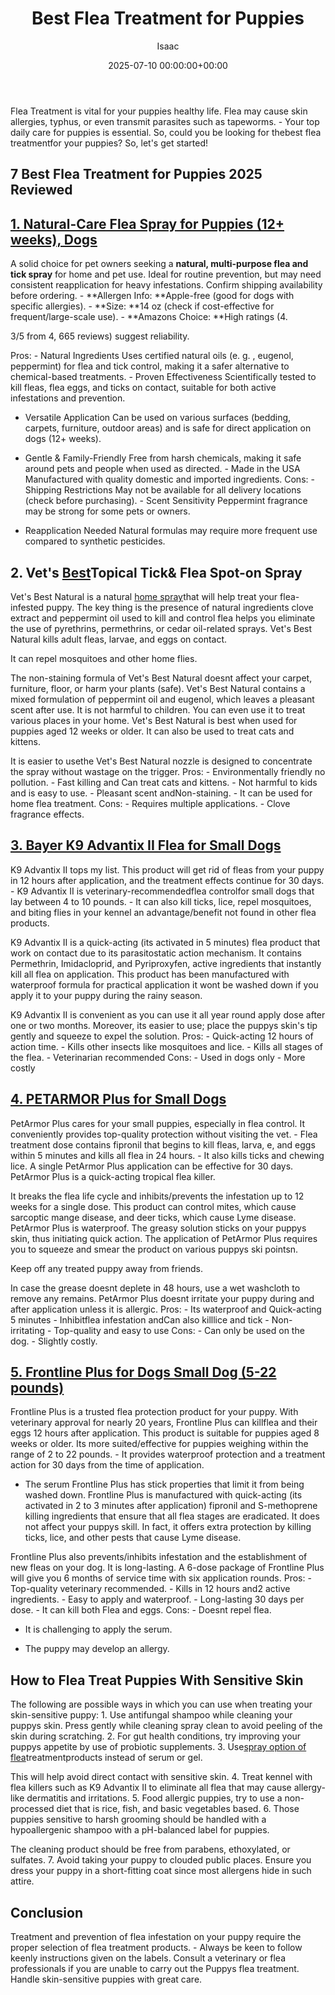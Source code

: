 ﻿---
title: Best Flea Treatment for Puppies
description: Flea Treatment is vital for your puppies healthy life. Flea may cause skin allergies, typhus, or even transmit parasites such as tapeworms. - Your top daily...
slug: /best-flea-treatment-for-puppies/
date: 2025-07-10 00:00:00+00:00
lastmod: 2025-07-10 00:00:00+03:00
author: Isaac
categories:
- Fleas
- Product Reviews
tags:
- fleas
- best
- flea
layout: post
---

Flea Treatment is vital for your puppies healthy life. Flea may cause skin allergies, typhus, or even transmit parasites such as tapeworms. - Your top daily care for puppies is essential. So, could you be looking for thebest flea treatmentfor your puppies? So, let's get started!

##  7 Best Flea Treatment for Puppies 2025 Reviewed

##  [1. Natural-Care Flea Spray for Puppies (12+ weeks), Dogs](https://www.amazon.com/dp/B01BWKMV2Q/?tag=p-policy-20)

A solid choice for pet owners seeking a **natural, multi-purpose flea and tick spray** for home and pet use. Ideal for routine prevention, but may need consistent reapplication for heavy infestations. Confirm shipping availability before ordering. - **Allergen Info: **Apple-free (good for dogs with specific allergies). - **Size: **14 oz (check if cost-effective for frequent/large-scale use). - **Amazons Choice: **High ratings (4.

3/5 from 4, 665 reviews) suggest reliability.

Pros: - Natural Ingredients Uses certified natural oils (e. g. , eugenol, peppermint) for flea and tick control, making it a safer alternative to chemical-based treatments. - Proven Effectiveness Scientifically tested to kill fleas, flea eggs, and ticks on contact, suitable for both active infestations and prevention.

- Versatile Application Can be used on various surfaces (bedding, carpets, furniture, outdoor areas) and is safe for direct application on dogs (12+ weeks).

- Gentle & Family-Friendly Free from harsh chemicals, making it safe around pets and people when used as directed. - Made in the USA Manufactured with quality domestic and imported ingredients. Cons: - Shipping Restrictions May not be available for all delivery locations (check before purchasing). - Scent Sensitivity Peppermint fragrance may be strong for some pets or owners.

- Reapplication Needed Natural formulas may require more frequent use compared to synthetic pesticides.

##  **2. Vet's [Best](https://pestpolicy.com/best-flea-collar-for-dogs/)Topical Tick& Flea  Spot-on Spray**

Vet's Best Natural is a natural [home spray](https://pestpolicy.com/best-flea-spray-for-home/)that will help treat your flea-infested puppy. The key thing is the presence of natural ingredients clove extract and peppermint oil used to kill and control flea helps you eliminate the use of pyrethrins, permethrins, or cedar oil-related sprays. Vet's Best Natural kills adult fleas, larvae, and eggs on contact.

It can repel mosquitoes and other home flies.

The non-staining formula of Vet's Best Natural doesnt affect your carpet, furniture, floor, or harm your plants (safe). Vet's Best Natural contains a mixed formulation of peppermint oil and eugenol, which leaves a pleasant scent after use. It is not harmful to children. You can even use it to treat various places in your home. Vet's Best Natural is best when used for puppies aged 12 weeks or older. It can also be used to treat cats and kittens.

It is easier to usethe Vet's Best Natural nozzle is designed to concentrate the spray without wastage on the trigger. Pros: - Environmentally friendly no pollution. - Fast killing and Can treat cats and kittens. - Not harmful to kids and is easy to use. - Pleasant scent andNon-staining. - It can be used for home flea treatment. Cons: - Requires multiple applications. - Clove fragrance effects.

##  [3. Bayer K9 Advantix II Flea for Small Dogs](https://www.amazon.com/dp/B004QRHRIQ/?tag=p-policy-20)

K9 Advantix II tops my list. This product will get rid of fleas from your puppy in 12 hours after application, and the treatment effects continue for 30 days. - K9 Advantix II is veterinary-recommendedflea controlfor small dogs that lay between 4 to 10 pounds. - It can also kill ticks, lice, repel mosquitoes, and biting flies in your kennel an advantage/benefit not found in other flea products.

K9 Advantix II is a quick-acting (its activated in 5 minutes) flea product that work on contact due to its parasitostatic action mechanism. It contains Permethrin, Imidacloprid, and Pyriproxyfen, active ingredients that instantly kill all flea on application. This product has been manufactured with waterproof formula for practical application it wont be washed down if you apply it to your puppy during the rainy season.

K9 Advantix II is convenient as you can use it all year round apply dose after one or two months. Moreover, its easier to use; place the puppys skin's tip gently and squeeze to expel the solution. Pros: - Quick-acting 12 hours of action time. - Kills other insects like mosquitoes and lice. - Kills all stages of the flea. - Veterinarian recommended Cons: - Used in dogs only - More costly

##  [4. PETARMOR Plus for Small Dogs](https://www.amazon.com/dp/B01N0BZUXO/?tag=p-policy-20)

PetArmor Plus cares for your small puppies, especially in flea control. It conveniently provides top-quality protection without visiting the vet. - Flea treatment dose contains fipronil that begins to kill fleas, larva, e, and eggs within 5 minutes and kills all flea in 24 hours. - It also kills ticks and chewing lice. A single PetArmor Plus application can be effective for 30 days. PetArmor Plus is a quick-acting tropical flea killer.

It breaks the flea life cycle and inhibits/prevents the infestation up to 12 weeks for a single dose. This product can control mites, which cause sarcoptic mange disease, and deer ticks, which cause Lyme disease. PetArmor Plus is waterproof. The greasy solution sticks on your puppys skin, thus initiating quick action. The application of PetArmor Plus requires you to squeeze and smear the product on various puppys ski pointsn.

Keep off any treated puppy away from friends.

In case the grease doesnt deplete in 48 hours, use a wet washcloth to remove any remains. PetArmor Plus doesnt irritate your puppy during and after application unless it is allergic. Pros: - Its waterproof and Quick-acting 5 minutes - Inhibitflea infestation andCan also killlice and tick - Non-irritating - Top-quality and easy to use Cons: - Can only be used on the dog. - Slightly costly.

##  [5. Frontline Plus for Dogs Small Dog (5-22 pounds)](https://www.amazon.com/dp/B0002J1FNK/?tag=p-policy-20)

Frontline Plus is a trusted flea protection product for your puppy. With veterinary approval for nearly 20 years, Frontline Plus can killflea and their eggs 12 hours after application. This product is suitable for puppies aged 8 weeks or older. Its more suited/effective for puppies weighing within the range of 2 to 22 pounds. - It provides waterproof protection and a treatment action for 30 days from the time of application.

- The serum Frontline Plus has stick properties that limit it from being washed down. Frontline Plus is manufactured with quick-acting (its activated in 2 to 3 minutes after application) fipronil and S-methoprene killing ingredients that ensure that all flea stages are eradicated. It does not affect your puppys skill. In fact, it offers extra protection by killing ticks, lice, and other pests that cause Lyme disease.

Frontline Plus also prevents/inhibits infestation and the establishment of new fleas on your dog. It is long-lasting. A 6-dose package of Frontline Plus will give you 6 months of service time with six application rounds. Pros: - Top-quality veterinary recommended. - Kills in 12 hours and2 active ingredients. - Easy to apply and waterproof. - Long-lasting 30 days per dose. - It can kill both Flea and eggs. Cons: - Doesnt repel flea.

- It is challenging to apply the serum.

- The puppy may develop an allergy.

##  How to Flea Treat Puppies With Sensitive Skin

The following are possible ways in which you can use when treating your skin-sensitive puppy: 1. Use antifungal shampoo while cleaning your puppys skin. Press gently while cleaning spray clean to avoid peeling of the skin during scratching. 2. For gut health conditions, try improving your puppys appetite by use of probiotic supplements. 3. Use[spray option of flea](https://pestpolicy.com/best-flea-spray-for-yard/)treatmentproducts instead of serum or gel.

This will help avoid direct contact with sensitive skin. 4. Treat kennel with flea killers such as K9 Advantix II to eliminate all flea that may cause allergy-like dermatitis and irritations. 5. Food allergic puppies, try to use a non-processed diet that is rice, fish, and basic vegetables based. 6. Those puppies sensitive to harsh grooming should be handled with a hypoallergenic shampoo with a pH-balanced label for puppies.

The cleaning product should be free from parabens, ethoxylated, or sulfates. 7. Avoid taking your puppy to clouded public places. Ensure you dress your puppy in a short-fitting coat since most allergens hide in such attire.

##  Conclusion

Treatment and prevention of flea infestation on your puppy require the proper selection of flea treatment products. - Always be keen to follow keenly instructions given on the labels. Consult a veterinary or flea professionals if you are unable to carry out the Puppys flea treatment. Handle skin-sensitive puppies with great care.

